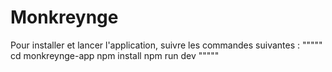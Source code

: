 # Monkreynge
Pour installer et lancer l'application, suivre les commandes suivantes :
"""""
cd monkreynge-app
npm install
npm run dev
"""""

